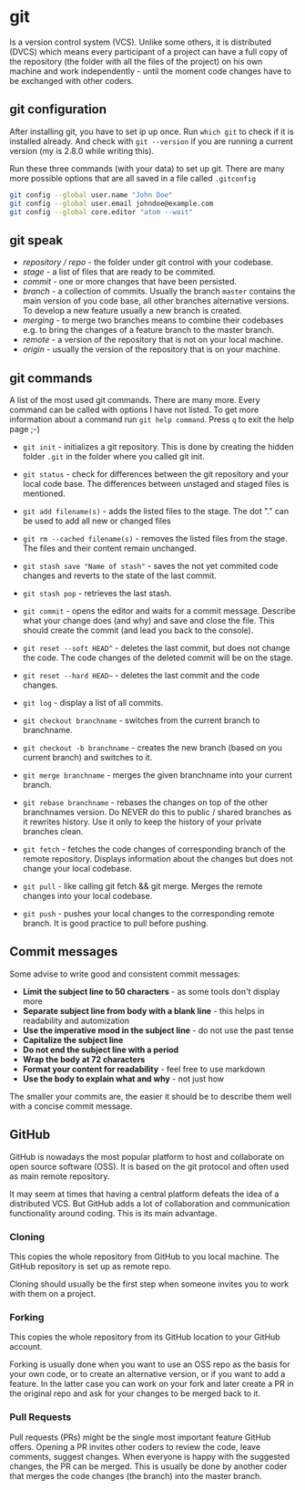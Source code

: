 # git

Is a version control system (VCS). Unlike some others, it is distributed (DVCS) which means every participant of a project can have a full copy of the repository (the folder with all the files of the project) on his own machine and work independently - until the moment code changes have to be exchanged with other coders.

## git configuration

After installing git, you have to set ip up once. Run `which git` to check if it is installed already. And check with `git --version` if you are running a current version (my is 2.8.0 while writing this).

Run these three commands (with your data) to set up git. There are many more possible options that are all saved in a file called `.gitconfig`

```bash
git config --global user.name "John Doe"
git config --global user.email johndoe@example.com
git config --global core.editor "atom --wait"
```

## git speak

* _repository / repo_ - the folder under git control with your codebase.
* _stage_ - a list of files that are ready to be commited.
* _commit_ - one or more changes that have been persisted.
* _branch_ - a collection of commits. Usually the branch `master` contains the main version of you code base, all other branches alternative versions. To develop a new feature usually a new branch is created.
* _merging_ - to merge two branches means to combine their codebases e.g. to bring the changes of a feature branch to the master branch.
* _remote_ - a version of the repository that is not on your local machine.
* _origin_ - usually the version of the repository that is on your machine.

## git commands

A list of the most used git commands. There are many more. Every command can be called with options I have not listed. To get more information about a command run `git help command`. Press `q` to exit the help page ;-)

 * `git init` - initializes a git repository. This is done by creating the hidden folder `.git` in the folder where you called git init.

 * `git status` - check for differences between the git repository and your local code base. The differences between unstaged and staged files is mentioned.

 * `git add filename(s)` - adds the listed files to the stage. The dot "." can be used to add all new or changed files

 * `git rm --cached filename(s)` - removes the listed files from the stage. The files and their content remain unchanged.

 * `git stash save "Name of stash"` - saves the not yet commited code changes and reverts to the state of the last commit.

 * `git stash pop` - retrieves the last stash.

 * `git commit` - opens the editor and waits for a commit message. Describe what your change does (and why) and save and close the file. This should create the commit (and lead you back to the console).

 * `git reset --soft HEAD^` - deletes the last commit, but does not change the code. The code changes of the deleted commit will be on the stage.
 * `git reset --hard HEAD~` - deletes the last commit and the code changes.

 * `git log` - display a list of all commits.

 * `git checkout branchname` - switches from the current branch to branchname.

 * `git checkout -b branchname` - creates the new branch (based on you current branch) and switches to it.

 * `git merge branchname` - merges the given branchname into your current branch.

 * `git rebase branchname` - rebases the changes on top of the other branchnames version. Do NEVER do this to public / shared branches as it rewrites history. Use it only to keep the history of your private branches clean.

 * `git fetch` - fetches the code changes of corresponding branch of the remote repository. Displays information about the changes but does not change your local codebase.

 * `git pull` - like calling git fetch && git merge. Merges the remote changes into your local codebase.

 * `git push` - pushes your local changes to the corresponding remote branch. It is good practice to pull before pushing.

## Commit messages

Some advise to write good and consistent commit messages:

 * **Limit the subject line to 50 characters** - as some tools don't display more
 * **Separate subject line from body with a blank line** - this helps in readability and automization
 * **Use the imperative mood in the subject line** - do not use the past tense
 * **Capitalize the subject line**
 * **Do not end the subject line with a period**
 * **Wrap the body at 72 characters**
 * **Format your content for readability** - feel free to use markdown
 * **Use the body to explain what and why** - not just how

The smaller your commits are, the easier it should be to describe them well with a concise commit message.

## GitHub

GitHub is nowadays the most popular platform to host and collaborate on open source software (OSS). It is based on the git protocol and often used as main remote repository.

It may seem at times that having a central platform defeats the idea of a distributed VCS. But GitHub adds a lot of collaboration and communication functionality around coding. This is its main advantage.

### Cloning

This copies the whole repository from GitHub to you local machine. The GitHub repository is set up as remote repo.

Cloning should usually be the first step when someone invites you to work with them on a project.

### Forking

This copies the whole repository from its GitHub location to your GitHub account.

Forking is usually done when you want to use an OSS repo as the basis for your own code, or to create an alternative version, or if you want to add a feature. In the latter case you can work on your fork and later create a PR in the original repo and ask for your changes to be merged back to it.

### Pull Requests

Pull requests (PRs) might be the single most important feature GitHub offers. Opening a PR invites other coders to review the code, leave comments, suggest changes. When everyone is happy with the suggested changes, the PR can be merged. This is usually be done by another coder that merges the code changes (the branch) into the master branch.
